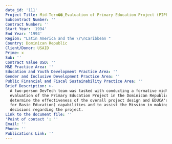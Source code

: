 ```yaml
---
data_id: '111'
Project Title: Mid-Term��_Evaluation of Primary Education Project (PIPE)
Subcontract Number: ''
Contract Number: ''
Start Year: '1994'
End Year: '1994'
Region: "Latin America and the \r\nCaribbean "
Country: Dominican Republic
Client/Donor: USAID
Prime: x
Sub: ''
Contract Value USD: ''
M&E Practice Area: ''
Education and Youth Development Practice Area: ''
Gender and Inclusive Development Practice Area: ''
Public Financial and Fiscal Sustainability Practice Area: ''
Brief Description: >-
  A two-person DevTech team was tasked with conducting a formative midterm
  evaluation of the Primary Education Project in the Dominican Republic to
  determine the effectiveness of the overall project design and EDUCA's (Action
  for Basic Education) capabilities and to assist the Mission in making further
  decisions regarding the project.
Link to the document file: ''
'Point of contact ': ''
Email: ''
Phone: ''
Publications Link: ''
---
```

